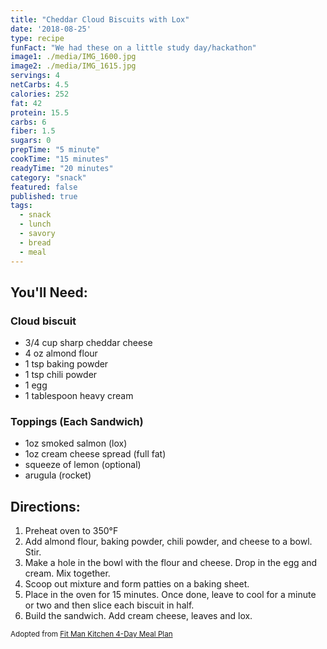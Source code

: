 ```yaml
---
title: "Cheddar Cloud Biscuits with Lox"
date: '2018-08-25'
type: recipe
funFact: "We had these on a little study day/hackathon"
image1: ./media/IMG_1600.jpg
image2: ./media/IMG_1615.jpg
servings: 4
netCarbs: 4.5
calories: 252
fat: 42
protein: 15.5
carbs: 6
fiber: 1.5
sugars: 0
prepTime: "5 minute"
cookTime: "15 minutes"
readyTime: "20 minutes"
category: "snack"
featured: false
published: true
tags:
  - snack
  - lunch
  - savory
  - bread
  - meal
---
```


## You'll Need:

### Cloud biscuit

- 3/4 cup sharp cheddar cheese
- 4 oz almond flour
- 1 tsp baking powder
- 1 tsp chili powder
- 1 egg
- 1 tablespoon heavy cream

### Toppings (Each Sandwich)
- 1oz smoked salmon (lox)
- 1oz cream cheese spread (full fat)
- squeeze of lemon (optional)
- arugula (rocket)

## Directions:

1. Preheat oven to 350°F
2. Add almond flour, baking powder, chili powder, and cheese to a bowl. Stir.
3. Make a hole in the bowl with the flour and cheese. Drop in the egg and cream. Mix together.
4. Scoop out mixture and form patties on a baking sheet.
5. Place in the oven for 15 minutes. Once done, leave to cool for a minute or two and then slice each biscuit in half.
6. Build the sandwich. Add cream cheese, leaves and lox.

<small>Adopted from [Fit Man Kitchen 4-Day Meal Plan](https://fitmencook.com/keto-meal-plan/)</small>